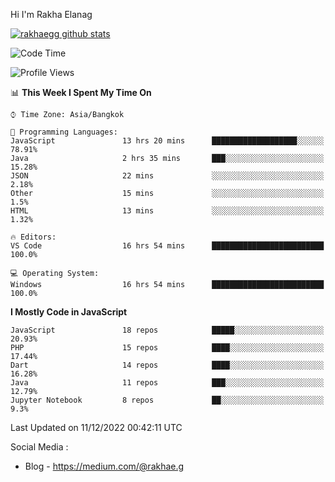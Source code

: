 Hi I'm Rakha Elanag


[![rakhaegg github stats](https://github-readme-stats.vercel.app/api?username=rakhaegg)](https://github.com/rakhaegg/rakhaegg)




<!--START_SECTION:waka-->
![Code Time](http://img.shields.io/badge/Code%20Time-1%2C090%20hrs%2011%20mins-blue)

![Profile Views](http://img.shields.io/badge/Profile%20Views-1-blue)

📊 **This Week I Spent My Time On** 

```text
⌚︎ Time Zone: Asia/Bangkok

💬 Programming Languages: 
JavaScript               13 hrs 20 mins      ███████████████████░░░░░░   78.91% 
Java                     2 hrs 35 mins       ███░░░░░░░░░░░░░░░░░░░░░░   15.28% 
JSON                     22 mins             ░░░░░░░░░░░░░░░░░░░░░░░░░   2.18% 
Other                    15 mins             ░░░░░░░░░░░░░░░░░░░░░░░░░   1.5% 
HTML                     13 mins             ░░░░░░░░░░░░░░░░░░░░░░░░░   1.32%

🔥 Editors: 
VS Code                  16 hrs 54 mins      █████████████████████████   100.0%

💻 Operating System: 
Windows                  16 hrs 54 mins      █████████████████████████   100.0%

```

**I Mostly Code in JavaScript** 

```text
JavaScript               18 repos            █████░░░░░░░░░░░░░░░░░░░░   20.93% 
PHP                      15 repos            ████░░░░░░░░░░░░░░░░░░░░░   17.44% 
Dart                     14 repos            ████░░░░░░░░░░░░░░░░░░░░░   16.28% 
Java                     11 repos            ███░░░░░░░░░░░░░░░░░░░░░░   12.79% 
Jupyter Notebook         8 repos             ██░░░░░░░░░░░░░░░░░░░░░░░   9.3%

```



 Last Updated on 11/12/2022 00:42:11 UTC
<!--END_SECTION:waka-->

Social Media : 
- Blog - https://medium.com/@rakhae.g
